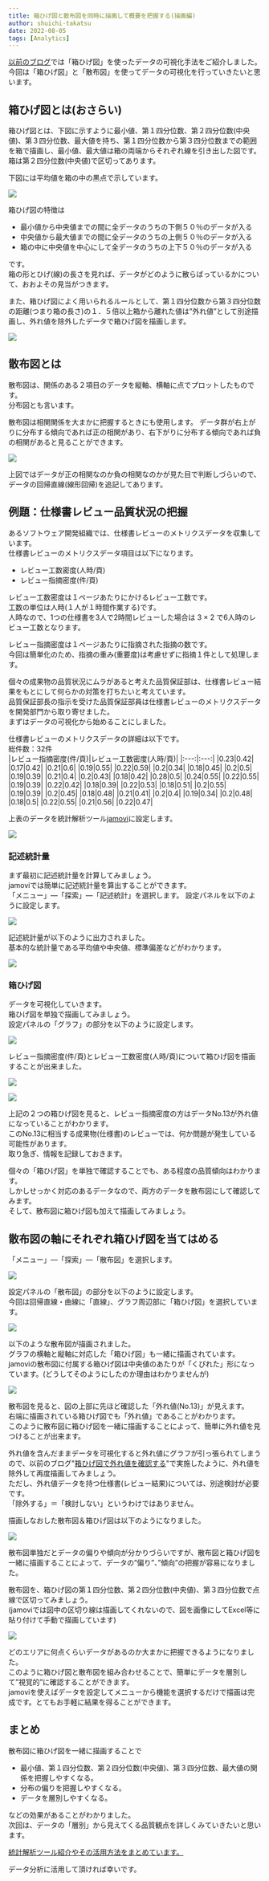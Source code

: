 ```yaml
---
title: 箱ひげ図と散布図を同時に描画して概要を把握する(描画編)
author: shuichi-takatsu
date: 2022-08-05
tags: [Analytics]
---
```


[以前のブログ](/blogs/2022/05/18/check-outliers-with-a-boxplot/)では「箱ひげ図」を使ったデータの可視化手法をご紹介しました。  
今回は「箱ひげ図」と「散布図」を使ってデータの可視化を行っていきたいと思います。


## 箱ひげ図とは(おさらい)

箱ひげ図とは、下図に示すように最小値、第１四分位数、第２四分位数(中央値)、第３四分位数、最大値を持ち、第１四分位数から第３四分位数までの範囲を箱で描画し、最小値、最大値は箱の両端からそれぞれ線を引き出した図です。   
箱は第２四分位数(中央値)で区切ってあります。   

下図には平均値を箱の中の黒点で示しています。  

![](https://gyazo.com/05efe0ad30fe3ff824a5af46e8fd756e.png)

箱ひげ図の特徴は
- 最小値から中央値までの間に全データのうちの下側５０％のデータが入る
- 中央値から最大値までの間に全データのうちの上側５０％のデータが入る
- 箱の中に中央値を中心にして全データのうちの上下５０％のデータが入る

です。   
箱の形とひげ(線)の長さを見れば、データがどのように散らばっているかについて、おおよその見当がつきます。

また、箱ひげ図によく用いられるルールとして、第１四分位数から第３四分位数の距離(つまり箱の長さ)の１．５倍以上箱から離れた値は”外れ値”として別途描画し、外れ値を除外したデータで箱ひげ図を描画します。

![](https://gyazo.com/505031b1f51c30a48ab8d5d98e43646c.png)

## 散布図とは

散布図は、関係のある２項目のデータを縦軸、横軸に点でプロットしたものです。  
分布図とも言います。

散布図は相関関係を大まかに把握するときにも使用します。
データ群が右上がりに分布する傾向であれば正の相関があり、右下がりに分布する傾向であれば負の相関があると見ることができます。

![](https://gyazo.com/71cbe274e5434373b318b808ec5c0a96.png)

上図ではデータが正の相関なのか負の相関なのかが見た目で判断しづらいので、データの回帰直線(線形回帰)を追記してあります。  

## 例題：仕様書レビュー品質状況の把握

あるソフトウェア開発組織では、仕様書レビューのメトリクスデータを収集しています。  
仕様書レビューのメトリクスデータ項目は以下になります。  
- レビュー工数密度(人時/頁)
- レビュー指摘密度(件/頁)

レビュー工数密度は１ページあたりにかけるレビュー工数です。  
工数の単位は人時(１人が１時間作業する)です。  
人時なので、1つの仕様書を3人で2時間レビューした場合は 3 × 2 で6人時のレビュー工数となります。

レビュー指摘密度は１ページあたりに指摘された指摘の数です。  
今回は簡単化のため、指摘の重み(重要度)は考慮せずに指摘１件として処理します。

個々の成果物の品質状況にムラがあると考えた品質保証部は、仕様書レビュー結果をもとにして何らかの対策を打ちたいと考えています。  
品質保証部長の指示を受けた品質保証部員は仕様書レビューのメトリクスデータを開発部門から取り寄せました。  
まずはデータの可視化から始めることにしました。

仕様書レビューのメトリクスデータの詳細は以下です。  
総件数：32件  
|レビュー指摘密度(件/頁)|レビュー工数密度(人時/頁)|
|:---:|:---:|
|0.23|0.42|
|0.17|0.42|
|0.21|0.6|
|0.19|0.55|
|0.22|0.59|
|0.2|0.34|
|0.18|0.45|
|0.2|0.5|
|0.19|0.39|
|0.21|0.4|
|0.2|0.43|
|0.18|0.42|
|0.28|0.5|
|0.24|0.55|
|0.22|0.55|
|0.19|0.39|
|0.22|0.42|
|0.18|0.39|
|0.22|0.53|
|0.18|0.51|
|0.2|0.55|
|0.19|0.39|
|0.2|0.45|
|0.18|0.48|
|0.21|0.41|
|0.2|0.4|
|0.19|0.34|
|0.2|0.48|
|0.18|0.5|
|0.22|0.55|
|0.21|0.56|
|0.22|0.47|

上表のデータを統計解析ツール[jamovi](https://www.jamovi.org/)に設定します。

![](https://gyazo.com/6bdb60c8dd04054c23e60a6bb013df96.png)

### 記述統計量

まず最初に記述統計量を計算してみましょう。  
jamoviでは簡単に記述統計量を算出することができます。   
「メニュー」―「探索」―「記述統計」を選択します。 
設定パネルを以下のように設定します。

![](https://gyazo.com/c924ea68f559a1f214150eb517081482.png)

記述統計量が以下のように出力されました。  
基本的な統計量である平均値や中央値、標準偏差などがわかります。

![](https://gyazo.com/730c12f588c93d9c1c892ea68c3c4646.png)

### 箱ひげ図

データを可視化していきます。  
箱ひげ図を単独で描画してみましょう。   
設定パネルの「グラフ」の部分を以下のように設定します。

![](https://gyazo.com/713a42da304087c49072f9ba41a5d120.png)

レビュー指摘密度(件/頁)とレビュー工数密度(人時/頁)について箱ひげ図を描画することが出来ました。

![](https://gyazo.com/396adeeb5f4db13769651fb3e6f1b5f6.png)

![](https://gyazo.com/d0181c85ba380e9c8b3915c8f69fdb54.png)

上記の２つの箱ひげ図を見ると、レビュー指摘密度の方はデータNo.13が外れ値になっていることがわかります。  
このNo.13に相当する成果物(仕様書)のレビューでは、何か問題が発生している可能性があります。  
取り急ぎ、情報を記録しておきます。

個々の「箱ひげ図」を単独で確認することでも、ある程度の品質傾向はわかります。  
しかしせっかく対応のあるデータなので、両方のデータを散布図にして確認してみます。  
そして、散布図に箱ひげ図も加えて描画してみましょう。

## 散布図の軸にそれぞれ箱ひげ図を当てはめる

「メニュー」―「探索」―「散布図」を選択します。

![](https://gyazo.com/f274c2bcecda543ff32b3a9c57d33e6b.png)

設定パネルの「散布図」の部分を以下のように設定します。  
今回は回帰直線・曲線に「直線」、グラフ周辺部に「箱ひげ図」を選択しています。

![](https://gyazo.com/1ac41eb62db798860a8d4b9afc2469a0.png)

以下のような散布図が描画されました。  
グラフの横軸と縦軸に対応した「箱ひげ図」も一緒に描画されています。  
jamoviの散布図に付属する箱ひげ図は中央値のあたりが「くびれた」形になっています。(どうしてそのようにしたのか理由はわかりませんが)

![](https://gyazo.com/1b96f9d0bb023dc9cef6034898d61459.png)

散布図を見ると、図の上部に先ほど確認した「外れ値(No.13)」が見えます。  
右端に描画されている箱ひげ図でも「外れ値」であることがわかります。  
このように散布図に箱ひげ図を一緒に描画することによって、簡単に外れ値を見つけることが出来ます。

外れ値を含んだままデータを可視化すると外れ値にグラフが引っ張られてしまうので、以前のブログ"[箱ひげ図で外れ値を確認する](/blogs/2022/05/18/check-outliers-with-a-boxplot/)"で実施したように、外れ値を除外して再度描画してみましょう。  
ただし、外れ値データを持つ仕様書(レビュー結果)については、別途検討が必要です。  
「除外する」＝「検討しない」というわけではありません。

描画しなおした散布図＆箱ひげ図は以下のようになりました。

![](https://gyazo.com/5a1afaf15a6adb6b0aebb6cac1a983fd.png)

散布図単独だとデータの偏りや傾向が分かりづらいですが、散布図と箱ひげ図を一緒に描画することによって、データの”偏り”、”傾向”の把握が容易になりました。

散布図を、箱ひげ図の第１四分位数、第２四分位数(中央値)、第３四分位数で点線で区切ってみましょう。  
(jamoviでは図中の区切り線は描画してくれないので、図を画像にしてExcel等に貼り付けて手動で描画しています)

![](https://gyazo.com/0da2f82582370585932cad20e77b6fbc.png)

どのエリアに何点くらいデータがあるのか大まかに把握できるようになりました。  
このように箱ひげ図と散布図を組み合わせることで、簡単にデータを層別して”視覚的”に確認することができます。  
jamoviを使えばデータを設定してメニューから機能を選択するだけで描画は完成です。とてもお手軽に結果を得ることができます。

## まとめ

散布図に箱ひげ図を一緒に描画することで
- 最小値、第１四分位数、第２四分位数(中央値)、第３四分位数、最大値の関係を把握しやすくなる。
- 分布の偏りを把握しやすくなる。
- データを層別しやすくなる。

などの効果があることがわかりました。  
次回は、データの「層別」から見えてくる品質観点を詳しくみていきたいと思います。

[統計解析ツール紹介やその活用方法をまとめています。](/analytics/)

データ分析に活用して頂ければ幸いです。
